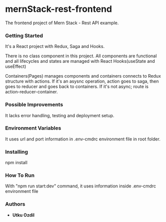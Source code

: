 # mernStack-rest-frontend

The frontend project of Mern Stack - Rest API example.

### Getting Started

It's a React project with Redux, Saga and Hooks.

There is no class component in this project. All components are functional and all lifecycles and states are managed with React Hooks(useState and useEffect)

Containers(Pages) manages components and containers connects to Redux structure with actions. If it's an asysnc operation, action goes to saga, then goes to reducer and goes back to containers. If it's not async; route is action-reducer-container.

### Possible Improvements

It lacks error handling, testing and deployment setup.

### Environment Variables

It uses url and port information in .env-cmdrc environment file in root folder.

### Installing

npm install

### How To Run

With "npm run start:dev" command, it uses information inside .env-cmdrc environment file

### Authors

* **Utku Ozdil**
